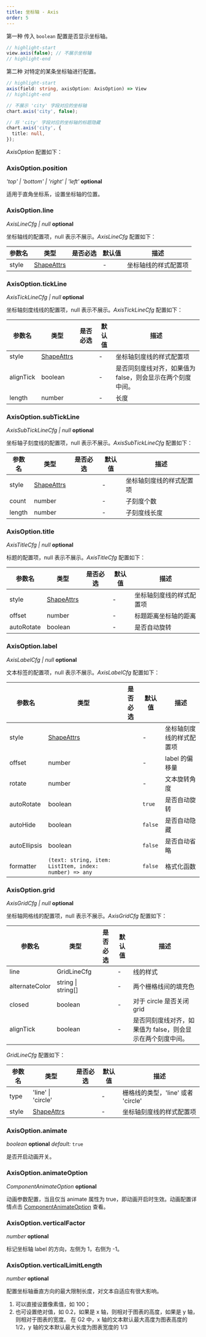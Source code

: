 ```yaml
---
title: 坐标轴 - Axis
order: 5
---
```


第一种 传入 `boolean` 配置是否显示坐标轴。

```ts
// highlight-start
view.axis(false); // 不展示坐标轴
// highlight-end
```

第二种 对特定的某条坐标轴进行配置。

```ts
// highlight-start
axis(field: string, axisOption: AxisOption) => View
// highlight-end

// 不展示 'city' 字段对应的坐标轴
chart.axis('city', false);

// 将 'city' 字段对应的坐标轴的标题隐藏
chart.axis('city', {
  title: null,
});
```

_AxisOption_ 配置如下：

### AxisOption.position

<description> _'top' | 'bottom' | 'right' | 'left'_ **optional** </description>

适用于直角坐标系，设置坐标轴的位置。

### AxisOption.line

<description> _AxisLineCfg | null_ **optional** </description>

坐标轴线的配置项，null 表示不展示。_AxisLineCfg_ 配置如下：

| 参数名 | 类型                | 是否必选 | 默认值 | 描述                 |
| ------ | ------------------- | -------- | ------ | -------------------- |
| style  | [ShapeAttrs](shape) |          | -      | 坐标轴线的样式配置项 |

### AxisOption.tickLine

<description> _AxisTickLineCfg | null_ **optional** </description>

坐标轴刻度线线的配置项，null 表示不展示。_AxisTickLineCfg_ 配置如下：

| 参数名    | 类型                | 是否必选 | 默认值 | 描述                                                       |
| --------- | ------------------- | -------- | ------ | ---------------------------------------------------------- |
| style     | [ShapeAttrs](shape) |          | -      | 坐标轴刻度线的样式配置项                                   |
| alignTick | boolean             |          | -      | 是否同刻度线对齐，如果值为 false，则会显示在两个刻度中间。 |
| length    | number              |          | -      | 长度                                                       |

### AxisOption.subTickLine

<description> _AxisSubTickLineCfg | null_ **optional** </description>

坐标轴子刻度线的配置项，null 表示不展示。_AxisSubTickLineCfg_ 配置如下：

| 参数名 | 类型                | 是否必选 | 默认值 | 描述                     |
| ------ | ------------------- | -------- | ------ | ------------------------ |
| style  | [ShapeAttrs](shape) |          | -      | 坐标轴刻度线的样式配置项 |
| count  | number              |          | -      | 子刻度个数               |
| length | number              |          | -      | 子刻度线长度             |

### AxisOption.title

<description> _AxisTitleCfg | null_ **optional** </description>

标题的配置项，null 表示不展示。_AxisTitleCfg_ 配置如下：

| 参数名     | 类型                | 是否必选 | 默认值 | 描述                     |
| ---------- | ------------------- | -------- | ------ | ------------------------ |
| style      | [ShapeAttrs](shape) |          | -      | 坐标轴刻度线的样式配置项 |
| offset     | number              |          | -      | 标题距离坐标轴的距离     |
| autoRotate | boolean             |          | -      | 是否自动旋转             |

### AxisOption.label

<description> _AxisLabelCfg | null_ **optional** </description>

文本标签的配置项，null 表示不展示。_AxisLabelCfg_ 配置如下：

| 参数名       | 类型                                                   | 是否必选 | 默认值  | 描述                     |
| ------------ | ------------------------------------------------------ | -------- | ------- | ------------------------ |
| style        | [ShapeAttrs](shape)                                    |          | -       | 坐标轴刻度线的样式配置项 |
| offset       | number                                                 |          | -       | label 的偏移量           |
| rotate       | number                                                 |          | -       | 文本旋转角度             |
| autoRotate   | boolean                                                |          | `true`  | 是否自动旋转             |
| autoHide     | boolean                                                |          | `false` | 是否自动隐藏             |
| autoEllipsis | boolean                                                |          | `false` | 是否自动省略             |
| formatter    | `(text: string, item: ListItem, index: number) => any` |          | `false` | 格式化函数               |

### AxisOption.grid

<description> _AxisGridCfg | null_ **optional** </description>

坐标轴网格线的配置项，null 表示不展示。_AxisGridCfg_ 配置如下：

| 参数名         | 类型               | 是否必选 | 默认值 | 描述                                                       |
| -------------- | ------------------ | -------- | ------ | ---------------------------------------------------------- |
| line           | GridLineCfg        |          | -      | 线的样式                                                   |
| alternateColor | string \| string[] |          | -      | 两个栅格线间的填充色                                       |
| closed         | boolean            |          | -      | 对于 circle 是否关闭 grid                                  |
| alignTick      | boolean            |          | -      | 是否同刻度线对齐，如果值为 false，则会显示在两个刻度中间。 |

_GridLineCfg_ 配置如下：

| 参数名 | 类型                | 是否必选 | 默认值 | 描述                               |
| ------ | ------------------- | -------- | ------ | ---------------------------------- |
| type   | 'line' \| 'circle'  |          | -      | 栅格线的类型，'line' 或者 'circle' |
| style  | [ShapeAttrs](shape) |          | -      | 坐标轴刻度线的样式配置项           |

### AxisOption.animate

<description> _boolean_ **optional** _default:_ `true` </description>

是否开启动画开关。

### AxisOption.animateOption

<description> _ComponentAnimateOption_ **optional** </description>

动画参数配置，当且仅当 animate 属性为 true，即动画开启时生效。动画配置详情点击 [ComponentAnimateOption](animate-option) 查看。

### AxisOption.verticalFactor

<description> _number_ **optional** </description>

标记坐标轴 label 的方向，左侧为 1，右侧为 -1。

### AxisOption.verticalLimitLength

<description> _number_ **optional** </description>

配置坐标轴垂直方向的最大限制长度，对文本自适应有很大影响。

1. 可以直接设置像素值，如 100；
2. 也可设置绝对值，如 0.2，如果是 x 轴，则相对于图表的高度，如果是 y 轴，则相对于图表的宽度。
   在 G2 中，x 轴的文本默认最大高度为图表高度的 1/2，y 轴的文本默认最大长度为图表宽度的 1/3
